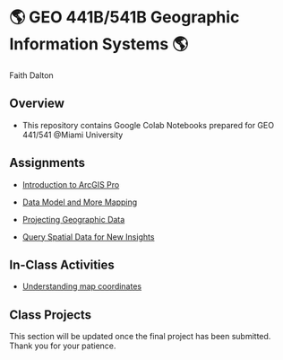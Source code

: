 # :earth_americas: GEO 441B/541B Geographic Information Systems :earth_americas:

Faith Dalton

## Overview
- This repository contains Google Colab Notebooks prepared for GEO 441/541 @Miami University

## Assignments

- [Introduction to ArcGIS Pro](Weekly_Assignments/introduction_to_arcgis_pro_gui.ipynb)
  
- [Data Model and More Mapping](Weekly_Assignments/data_model_and_more_mapping.ipynb)

- [Projecting Geographic Data](Weekly_Assignments/projecting_geographic_data.ipynb)

- [Query Spatial Data for New Insights](Weekly_Assignments/query_spatial_data_for_new_insights.ipynb)

## In-Class Activities

- [Understanding map coordinates](ICA/Understanding_Coordinates.ipynb)

## Class Projects
This section will be updated once the final project has been submitted. Thank you for your patience. 
